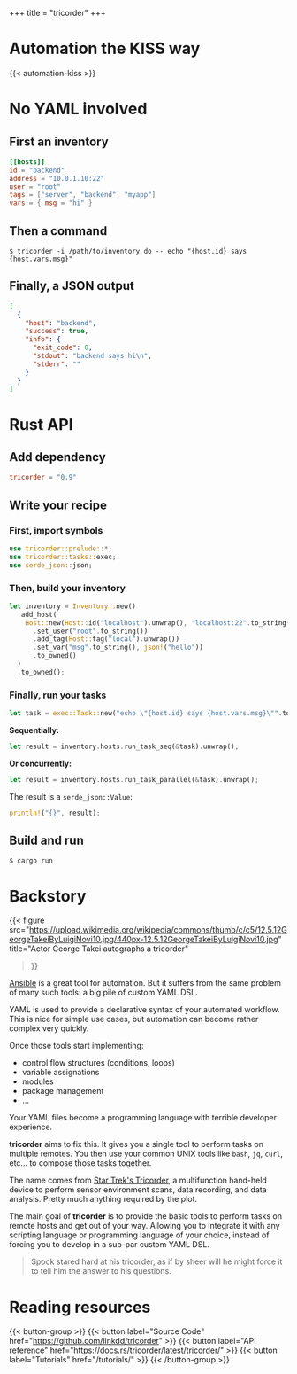 +++
title = "tricorder"
+++

# Automation the KISS way

{{< automation-kiss >}}

# No YAML involved

## First an inventory

```toml
[[hosts]]
id = "backend"
address = "10.0.1.10:22"
user = "root"
tags = ["server", "backend", "myapp"]
vars = { msg = "hi" }
```

## Then a command

```console
$ tricorder -i /path/to/inventory do -- echo "{host.id} says {host.vars.msg}"
```

## Finally, a JSON output

```json
[
  {
    "host": "backend",
    "success": true,
    "info": {
      "exit_code": 0,
      "stdout": "backend says hi\n",
      "stderr": ""
    }
  }
]
```

# Rust API

## Add dependency

```toml
tricorder = "0.9"
```

## Write your recipe

### First, import symbols

```rust
use tricorder::prelude::*;
use tricorder::tasks::exec;
use serde_json::json;
```

### Then, build your inventory

```rust
let inventory = Inventory::new()
  .add_host(
    Host::new(Host::id("localhost").unwrap(), "localhost:22".to_string())
      .set_user("root".to_string())
      .add_tag(Host::tag("local").unwrap())
      .set_var("msg".to_string(), json!("hello"))
      .to_owned()
  )
  .to_owned();
```

### Finally, run your tasks

```rust
let task = exec::Task::new("echo \"{host.id} says {host.vars.msg}\"".to_string());
```

**Sequentially:**

```rust
let result = inventory.hosts.run_task_seq(&task).unwrap();
```

**Or concurrently:**

```rust
let result = inventory.hosts.run_task_parallel(&task).unwrap();
```

The result is a `serde_json::Value`:

```rust
println!("{}", result);
```

## Build and run

```console
$ cargo run
```

# Backstory

{{< figure
  src="https://upload.wikimedia.org/wikipedia/commons/thumb/c/c5/12.5.12GeorgeTakeiByLuigiNovi10.jpg/440px-12.5.12GeorgeTakeiByLuigiNovi10.jpg"
  title="Actor George Takei autographs a tricorder"
>}}

[Ansible](https://ansible.com) is a great tool for automation. But it suffers
from the same problem of many such tools: a big pile of custom YAML DSL.

YAML is used to provide a declarative syntax of your automated workflow. This is
nice for simple use cases, but automation can become rather complex very
quickly.

Once those tools start implementing:

 - control flow structures (conditions, loops)
 - variable assignations
 - modules
 - package management
 - ...

Your YAML files become a programming language with terrible developer
experience.

**tricorder** aims to fix this. It gives you a single tool to perform tasks on
multiple remotes. You then use your common UNIX tools like `bash`, `jq`, `curl`,
etc... to compose those tasks together.

The name comes from [Star Trek's Tricorder](https://en.wikipedia.org/wiki/Tricorder),
a multifunction hand-held device to perform sensor environment scans, data
recording, and data analysis. Pretty much anything required by the plot.

The main goal of **tricorder** is to provide the basic tools to perform tasks on
remote hosts and get out of your way. Allowing you to integrate it with any
scripting language or programming language of your choice, instead of forcing
you to develop in a sub-par custom YAML DSL.

> Spock stared hard at his tricorder, as if by sheer will he might force it to
> tell him the answer to his questions.

# Reading resources

{{< button-group >}}
  {{< button label="Source Code" href="https://github.com/linkdd/tricorder" >}}
  {{< button label="API reference" href="https://docs.rs/tricorder/latest/tricorder/" >}}
  {{< button label="Tutorials" href="/tutorials/" >}}
{{< /button-group >}}
